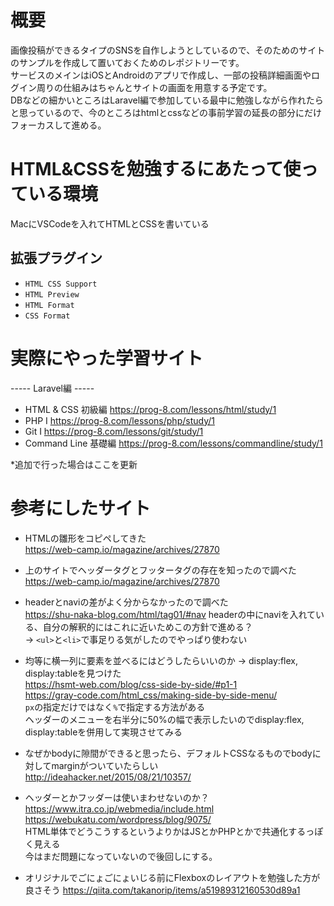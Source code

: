 # 概要
画像投稿ができるタイプのSNSを自作しようとしているので、そのためのサイトのサンプルを作成して置いておくためのレポジトリーです。  
サービスのメインはiOSとAndroidのアプリで作成し、一部の投稿詳細画面やログイン周りの仕組みはちゃんとサイトの画面を用意する予定です。  
DBなどの細かいところはLaravel編で参加している最中に勉強しながら作れたらと思っているので、今のところはhtmlとcssなどの事前学習の延長の部分にだけフォーカスして進める。

# HTML&CSSを勉強するにあたって使っている環境
MacにVSCodeを入れてHTMLとCSSを書いている

## 拡張プラグイン
- `HTML CSS Support`
- `HTML Preview`
- `HTML Format`
- `CSS Format`

# 実際にやった学習サイト

----- Laravel編 -----
- HTML & CSS 初級編
  https://prog-8.com/lessons/html/study/1
- PHP I
  https://prog-8.com/lessons/php/study/1
- Git Ⅰ
  https://prog-8.com/lessons/git/study/1
- Command Line 基礎編
  https://prog-8.com/lessons/commandline/study/1
  
*追加で行った場合はここを更新

# 参考にしたサイト

- HTMLの雛形をコピペしてきた  
https://web-camp.io/magazine/archives/27870

- 上のサイトでヘッダータグとフッタータグの存在を知ったので調べた  
https://web-camp.io/magazine/archives/27870

- headerとnaviの差がよく分からなかったので調べた  
https://shu-naka-blog.com/html/tag01/#nav
headerの中にnaviを入れている、自分の解釈的にはこれに近いためこの方針で進める？  
-> `<ul>`と`<li>`で事足りる気がしたのでやっぱり使わない
  
- 均等に横一列に要素を並べるにはどうしたらいいのか -> display:flex, display:tableを見つけた  
https://hsmt-web.com/blog/css-side-by-side/#p1-1  
https://gray-code.com/html_css/making-side-by-side-menu/  
`px`の指定だけではなく`%`で指定する方法がある  
ヘッダーのメニューを右半分に50%の幅で表示したいのでdisplay:flex, display:tableを併用して実現させてみる
  
- なぜかbodyに隙間ができると思ったら、デフォルトCSSなるものでbodyに対してmarginがついていたらしい
http://ideahacker.net/2015/08/21/10357/

- ヘッダーとかフッダーは使いまわせないのか？  
https://www.itra.co.jp/webmedia/include.html  
https://webukatu.com/wordpress/blog/9075/  
HTML単体でどうこうするというよりかはJSとかPHPとかで共通化するっぽく見える  
今はまだ問題になっていないので後回しにする。

- オリジナルでごにょごにょいじる前にFlexboxのレイアウトを勉強した方が良さそう
https://qiita.com/takanorip/items/a51989312160530d89a1
